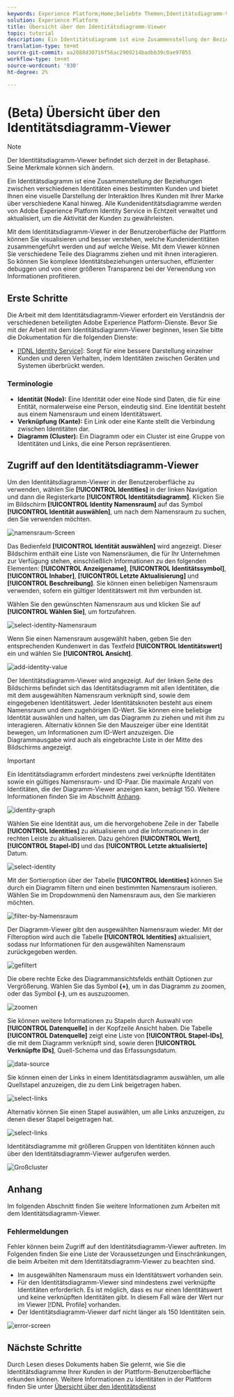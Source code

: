```yaml
---
keywords: Experience Platform;Home;beliebte Themen;Identitätsdiagramm-Viewer;Identitätsdiagramm-Viewer;Diagramm-Viewer;Namensraum;Identitäts-Namensraum;Identität;Identitätsdienst;Identitätsdienst;Identitätsdienst
solution: Experience Platform
title: Übersicht über den Identitätsdiagramm-Viewer
topic: tutorial
description: Ein Identitätsdiagramm ist eine Zusammenstellung der Beziehungen zwischen verschiedenen Identitäten eines bestimmten Kunden und bietet Ihnen eine visuelle Darstellung der Interaktion Ihres Kunden mit Ihrer Marke über verschiedene Kanal hinweg.
translation-type: tm+mt
source-git-commit: aa2088d30716f56ac2909214badbb39c0ae97855
workflow-type: tm+mt
source-wordcount: '930'
ht-degree: 2%

---
```



# (Beta) Übersicht über den Identitätsdiagramm-Viewer

>[!NOTE]
>
>Der Identitätsdiagramm-Viewer befindet sich derzeit in der Betaphase. Seine Merkmale können sich ändern.

Ein Identitätsdiagramm ist eine Zusammenstellung der Beziehungen zwischen verschiedenen Identitäten eines bestimmten Kunden und bietet Ihnen eine visuelle Darstellung der Interaktion Ihres Kunden mit Ihrer Marke über verschiedene Kanal hinweg. Alle Kundenidentitätsdiagramme werden von Adobe Experience Platform Identity Service in Echtzeit verwaltet und aktualisiert, um die Aktivität der Kunden zu gewährleisten.

Mit dem Identitätsdiagramm-Viewer in der Benutzeroberfläche der Plattform können Sie visualisieren und besser verstehen, welche Kundenidentitäten zusammengeführt werden und auf welche Weise. Mit dem Viewer können Sie verschiedene Teile des Diagramms ziehen und mit ihnen interagieren. So können Sie komplexe Identitätsbeziehungen untersuchen, effizienter debuggen und von einer größeren Transparenz bei der Verwendung von Informationen profitieren.

## Erste Schritte

Die Arbeit mit dem Identitätsdiagramm-Viewer erfordert ein Verständnis der verschiedenen beteiligten Adobe Experience Platform-Dienste. Bevor Sie mit der Arbeit mit dem Identitätsdiagramm-Viewer beginnen, lesen Sie bitte die Dokumentation für die folgenden Dienste:

- [[!DNL Identity Service]](../home.md): Sorgt für eine bessere Darstellung einzelner Kunden und deren Verhalten, indem Identitäten zwischen Geräten und Systemen überbrückt werden.

### Terminologie

- **Identität (Node):** Eine Identität oder eine Node sind Daten, die für eine Entität, normalerweise eine Person, eindeutig sind. Eine Identität besteht aus einem Namensraum und einem Identitätswert.
- **Verknüpfung (Kante):** Ein Link oder eine Kante stellt die Verbindung zwischen Identitäten dar.
- **Diagramm (Cluster):** Ein Diagramm oder ein Cluster ist eine Gruppe von Identitäten und Links, die eine Person repräsentieren.

## Zugriff auf den Identitätsdiagramm-Viewer

Um den Identitätsdiagramm-Viewer in der Benutzeroberfläche zu verwenden, wählen Sie **[!UICONTROL Identities]** in der linken Navigation und dann die Registerkarte **[!UICONTROL Identitätsdiagramm]**. Klicken Sie im Bildschirm **[!UICONTROL Identity Namensraum]** auf das Symbol **[!UICONTROL Identität auswählen]**, um nach dem Namensraum zu suchen, den Sie verwenden möchten.

![namensraum-Screen](../images/identity-graph-viewer/identity-namespace.png)

Das Bedienfeld **[!UICONTROL Identität auswählen]** wird angezeigt. Dieser Bildschirm enthält eine Liste von Namensräumen, die für Ihr Unternehmen zur Verfügung stehen, einschließlich Informationen zu den folgenden Elementen: **[!UICONTROL Anzeigename]**, **[!UICONTROL Identitätssymbol]**, **[!UICONTROL Inhaber]**, **[!UICONTROL Letzte Aktualisierung]** und **[!UICONTROL Beschreibung]**. Sie können einen beliebigen Namensraum verwenden, sofern ein gültiger Identitätswert mit ihm verbunden ist.

Wählen Sie den gewünschten Namensraum aus und klicken Sie auf **[!UICONTROL Wählen Sie]**, um fortzufahren.

![select-identity-Namensraum](../images/identity-graph-viewer/select-identity-namespace.png)

Wenn Sie einen Namensraum ausgewählt haben, geben Sie den entsprechenden Kundenwert in das Textfeld **[!UICONTROL Identitätswert]** ein und wählen Sie **[!UICONTROL Ansicht]**.

![add-identity-value](../images/identity-graph-viewer/identity-value-filled.png)

Der Identitätsdiagramm-Viewer wird angezeigt. Auf der linken Seite des Bildschirms befindet sich das Identitätsdiagramm mit allen Identitäten, die mit dem ausgewählten Namensraum verknüpft sind, sowie dem eingegebenen Identitätswert. Jeder Identitätsknoten besteht aus einem Namensraum und dem zugehörigen ID-Wert. Sie können eine beliebige Identität auswählen und halten, um das Diagramm zu ziehen und mit ihm zu interagieren. Alternativ können Sie den Mauszeiger über eine Identität bewegen, um Informationen zum ID-Wert anzuzeigen. Die Diagrammausgabe wird auch als eingebrachte Liste in der Mitte des Bildschirms angezeigt.

>[!IMPORTANT]
>
>Ein Identitätsdiagramm erfordert mindestens zwei verknüpfte Identitäten sowie ein gültiges Namensraum- und ID-Paar. Die maximale Anzahl von Identitäten, die der Diagramm-Viewer anzeigen kann, beträgt 150. Weitere Informationen finden Sie im Abschnitt [Anhang](#appendix).

![identity-graph](../images/identity-graph-viewer/graph-viewer.png)

Wählen Sie eine Identität aus, um die hervorgehobene Zeile in der Tabelle **[!UICONTROL Identities]** zu aktualisieren und die Informationen in der rechten Leiste zu aktualisieren. Dazu gehören **[!UICONTROL Wert]**, **[!UICONTROL Stapel-ID]** und das **[!UICONTROL Letzte aktualisierte]** Datum.

![select-identity](../images/identity-graph-viewer/select-identity.png)

Mit der Sortieroption über der Tabelle **[!UICONTROL Identities]** können Sie durch ein Diagramm filtern und einen bestimmten Namensraum isolieren. Wählen Sie im Dropdownmenü den Namensraum aus, den Sie markieren möchten.

![filter-by-Namensraum](../images/identity-graph-viewer/filter-namespace.png)

Der Diagramm-Viewer gibt den ausgewählten Namensraum wieder. Mit der Filteroption wird auch die Tabelle **[!UICONTROL Identities]** aktualisiert, sodass nur Informationen für den ausgewählten Namensraum zurückgegeben werden.

![gefiltert](../images/identity-graph-viewer/filtered.png)

Die obere rechte Ecke des Diagrammansichtsfelds enthält Optionen zur Vergrößerung. Wählen Sie das Symbol **(+)**, um in das Diagramm zu zoomen, oder das Symbol **(-)**, um es auszuzoomen.

![zoomen](../images/identity-graph-viewer/zoom.png)

Sie können weitere Informationen zu Stapeln durch Auswahl von **[!UICONTROL Datenquelle]** in der Kopfzeile Ansicht haben. Die Tabelle **[!UICONTROL Datenquelle]** zeigt eine Liste von **[!UICONTROL Stapel-IDs]**, die mit dem Diagramm verknüpft sind, sowie deren **[!UICONTROL Verknüpfte IDs]**, Quell-Schema und das Erfassungsdatum.

![data-source](../images/identity-graph-viewer/data-source-table.png)

Sie können einen der Links in einem Identitätsdiagramm auswählen, um alle Quellstapel anzuzeigen, die zu dem Link beigetragen haben.

![select-links](../images/identity-graph-viewer/select-edge.png)

Alternativ können Sie einen Stapel auswählen, um alle Links anzuzeigen, zu denen dieser Stapel beigetragen hat.

![select-links](../images/identity-graph-viewer/select-batch.png)

Identitätsdiagramme mit größeren Gruppen von Identitäten können auch über den Identitätsdiagramm-Viewer aufgerufen werden.

![Großcluster](../images/identity-graph-viewer/large-cluster.png)

## Anhang

Im folgenden Abschnitt finden Sie weitere Informationen zum Arbeiten mit dem Identitätsdiagramm-Viewer.

### Fehlermeldungen

Fehler können beim Zugriff auf den Identitätsdiagramm-Viewer auftreten. Im Folgenden finden Sie eine Liste der Voraussetzungen und Einschränkungen, die beim Arbeiten mit dem Identitätsdiagramm-Viewer zu beachten sind.

- Im ausgewählten Namensraum muss ein Identitätswert vorhanden sein.
- Für den Identitätsdiagramm-Viewer sind mindestens zwei verknüpfte Identitäten erforderlich. Es ist möglich, dass es nur einen Identitätswert und keine verknüpften Identitäten gibt. In diesem Fall wäre der Wert nur im Viewer [!DNL Profile] vorhanden.
- Der Identitätsdiagramm-Viewer darf nicht länger als 150 Identitäten sein.

![error-screen](../images/identity-graph-viewer/error-screen.png)

## Nächste Schritte

Durch Lesen dieses Dokuments haben Sie gelernt, wie Sie die Identitätsdiagramme Ihrer Kunden in der Plattform-Benutzeroberfläche erkunden können. Weitere Informationen zu Identitäten in der Plattform finden Sie unter [Übersicht über den Identitätsdienst](../home.md)